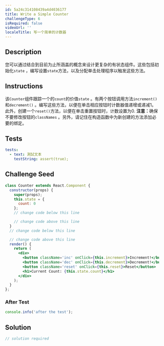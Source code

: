 ```yaml
---
id: 5a24c314108439a4d4036177
title: Write a Simple Counter
challengeType: 6
isRequired: false
videoUrl: ''
localeTitle: 写一个简单的计数器
---
```


## Description
<section id="description">您可以通过结合到目前为止所涵盖的概念来设计更复杂的有状态组件。这些包括初始化<code>state</code> ，编写设置<code>state</code>方法，以及分配单击处理程序以触发这些方法。 </section>

## Instructions
<section id="instructions">该<code>Counter</code>组件跟踪一个的<code>count</code>的价值<code>state</code> 。有两个按钮调用方法<code>increment()</code>和<code>decrement()</code> 。编写这些方法，以便在单击相应按钮时计数器值递增或递减1。此外，创建一个<code>reset()</code>方法，以便在单击重置按钮时，计数设置为0. <strong>注意：</strong>确保不要修改按钮的<code>classNames</code> 。另外，请记住在构造函数中为新创建的方法添加必要的绑定。 </section>

## Tests
<section id='tests'>

```yml
tests:
  - text: 測試文本
    testString: assert(true);

```

</section>

## Challenge Seed
<section id='challengeSeed'>

<div id='jsx-seed'>

```jsx
class Counter extends React.Component {
  constructor(props) {
    super(props);
    this.state = {
      count: 0
    };
    // change code below this line

    // change code above this line
  }
  // change code below this line

  // change code above this line
  render() {
    return (
      <div>
        <button className='inc' onClick={this.increment}>Increment!</button>
        <button className='dec' onClick={this.decrement}>Decrement!</button>
        <button className='reset' onClick={this.reset}>Reset</button>
        <h1>Current Count: {this.state.count}</h1>
      </div>
    );
  }
};

```

</div>


### After Test
<div id='jsx-teardown'>

```js
console.info('after the test');
```

</div>

</section>

## Solution
<section id='solution'>

```js
// solution required
```
</section>
